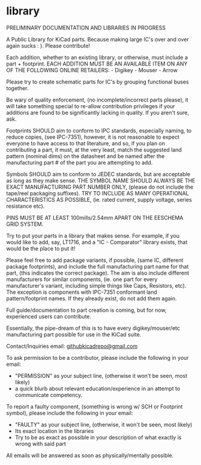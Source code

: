 library
=======

PRELIMINARY DOCUMENTATION AND LIBRARIES IN PROGRESS


A Public Library for KiCad parts. Because making large IC's over and over again sucks : ).  Please contribute! 

Each addition, whether to an existing library, or otherwise, must include a part + footprint.  EACH ADDITION MUST BE AN AVAILABLE ITEM ON ANY OF THE FOLLOWING ONLINE RETAILERS:
	- Digikey
	- Mouser
	- Arrow

Please try to create schematic parts for IC's by grouping functional buses together.

Be wary of quality enforcement, (no incomplete/incorrect parts please), it will take something special to re-allow contribution privileges if your additions are found to be significantly lacking in quality. If you aren't sure, ask.

Footprints SHOULD aim to conform to IPC standards, especially naming, to reduce copies, (see IPC-7351), however, it is not reasonable to expect everyone to have access to that literature, and so, if you plan on contributing a part, it must, at the very least, match the suggested land pattern (nominal dims) on the datasheet and be named after the manufacturing part # of the part you are attempting to add.

Symbols SHOULD aim to conform to JEDEC standards, but are acceptable as long as they make sense. THE SYMBOL NAME SHOULD ALWAYS BE THE EXACT MANUFACTURING PART NUMBER ONLY, (please do not include the tape/reel packaging suffixes). TRY TO INCLUDE AS MANY OPERATIONAL CHARACTERISTICS AS POSSIBLE, (ie. rated current, supply voltage, series resistance etc).

PINS MUST BE AT LEAST 100mills/2.54mm APART ON THE EESCHEMA GRID SYSTEM. 

Try to put your parts in a library that makes sense. For example, if you would like to add, say, LT1716, and a "IC - Comparator" library exists, that would be the place to put it!

Please feel free to add package variants, if possible, (same IC, different package footprints), and include the full manufacturing part name for that part, (this indicates the correct package). The aim is also include different manufacturers for similar components, (ie. one part for every manufacturer's variant, including simple things like Caps, Resistors, etc). The exception is components with IPC-7351 conformant land pattern/footprint names. If they already exist, do not add them again.

Full guide/documentation to part creation is coming, but for now, experienced users can contribute. 

Essentially, the pipe-dream of this is to have every digikey/mouser/etc manufacturing part possible for use in the KiCad suite.


Contact/Inquiries email:   githubkicadrepo@gmail.com


To ask permission to be a contributor, please include the following in your email:

  - "PERMISSION" as your subject line, (otherwise it won't be seen, most likely)
  - a quick blurb about relevant education/experience in an attempt to communicate competency. 

To report a faulty component, (something is wrong w/ SCH or Footprint symbol), please include the following in your email:

  - "FAULTY" as your subject line, (otherwise, it won't be seen, most likely)
  - Its exact location in the libraries
  - Try to be as exact as possible in your description of what exactly is wrong with said part

All emails will be answered as soon as physically/mentally possible.
